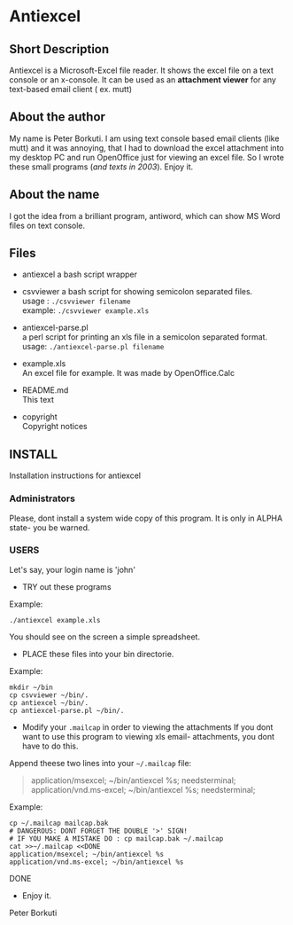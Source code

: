# Antiexcel

## Short Description

Antiexcel is a Microsoft-Excel file reader. It shows the excel file on a 
text console or an x-console. It can be used as an **attachment viewer** for any 
text-based email client ( ex. mutt)

## About the author
My name is Peter Borkuti. I am using text console based email clients
(like mutt) and it was annoying, that I had to download the excel attachment
into my desktop PC and run OpenOffice just for viewing an excel file.
So I wrote these small programs (_and texts in 2003_). Enjoy it.

## About the name

I got the idea from a brilliant program, antiword, which can show MS Word files
on text console.


## Files


* antiexcel 
a bash script wrapper

* csvviewer 
a bash script for showing semicolon separated files.   
usage : `./csvviewer filename`   
example: `./csvviewer example.xls`

* antiexcel-parse.pl   
a perl script for printing an xls file in a semicolon separated format.    
usage: `./antiexcel-parse.pl filename`

* example.xls   
An excel file for example. It was made by OpenOffice.Calc

* README.md    
This text

* copyright    
Copyright notices

## INSTALL

Installation instructions for antiexcel

### Administrators

Please, dont install a system wide copy of this program. It is 
only in ALPHA state- you be warned.

### USERS

Let's say, your login name is 'john'

- TRY out these programs

Example:
  ```
  ./antiexcel example.xls
  ```
  You should see on the screen a simple spreadsheet. 

- PLACE these files into your bin directorie.

Example:
  ```
  mkdir ~/bin
  cp csvviewer ~/bin/.
  cp antiexcel ~/bin/.
  cp antiexcel-parse.pl ~/bin/.
  ```
  
- Modify your `.mailcap` in order to viewing the attachments
  If you dont want to use this program to viewing xls email-
  attachments, you dont have to do this.

 Append theese two lines into your `~/.mailcap` file:
 
> application/msexcel; ~/bin/antiexcel %s; needsterminal;
> application/vnd.ms-excel; ~/bin/antiexcel %s; needsterminal;

Example:

```
cp ~/.mailcap mailcap.bak
# DANGEROUS: DONT FORGET THE DOUBLE '>' SIGN!
# IF YOU MAKE A MISTAKE DO : cp mailcap.bak ~/.mailcap
cat >>~/.mailcap <<DONE
application/msexcel; ~/bin/antiexcel %s
application/vnd.ms-excel; ~/bin/antiexcel %s
```

DONE


- Enjoy it.

Peter Borkuti
